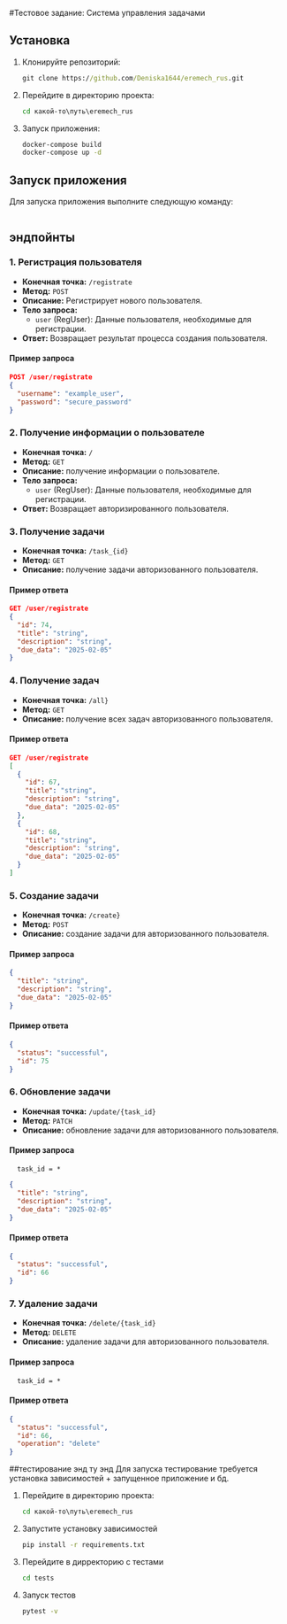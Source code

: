 #Тестовое задание: Система управления задачами

## Установка

1. Клонируйте репозиторий:

    ```cmd
    git clone https://github.com/Deniska1644/eremech_rus.git
    ```

2. Перейдите в директорию проекта:

    ```cmd
    cd какой-то\путь\eremech_rus
    ```

3. Запуск приложения:
    ```cmd
    docker-compose build
    docker-compose up -d
    ```

## Запуск приложения

Для запуска приложения выполните следующую команду:

```cmd

```

## эндпойнты

### 1. Регистрация пользователя

- **Конечная точка:** `/registrate`
- **Метод:** `POST`
- **Описание:** Регистрирует нового пользователя.
- **Тело запроса:**
  - `user` (RegUser): Данные пользователя, необходимые для регистрации.
- **Ответ:** Возвращает результат процесса создания пользователя.

#### Пример запроса
```json
POST /user/registrate
{
  "username": "example_user",
  "password": "secure_password"
}
```

### 2. Получение информации о пользователе

- **Конечная точка:** `/`
- **Метод:** `GET`
- **Описание:** получение информации о пользователе.
- **Тело запроса:**
  - `user` (RegUser): Данные пользователя, необходимые для регистрации.
- **Ответ:** Возвращает авторизированного пользователя.

### 3. Получение задачи

- **Конечная точка:** `/task_{id}`
- **Метод:** `GET`
- **Описание:** получение задачи авторизованного пользователя.

#### Пример ответа
```json
GET /user/registrate
{
  "id": 74,
  "title": "string",
  "description": "string",
  "due_data": "2025-02-05"
}
```

### 4. Получение задач

- **Конечная точка:** `/all}`
- **Метод:** `GET`
- **Описание:** получение всех задач авторизованного пользователя.

#### Пример ответа
```json
GET /user/registrate
[
  {
    "id": 67,
    "title": "string",
    "description": "string",
    "due_data": "2025-02-05"
  },
  {
    "id": 68,
    "title": "string",
    "description": "string",
    "due_data": "2025-02-05"
  }
]
```

### 5. Создание задачи

- **Конечная точка:** `/create}`
- **Метод:** `POST`
- **Описание:** создание задачи для авторизованного пользователя.
#### Пример запроса
```json
{
  "title": "string",
  "description": "string",
  "due_data": "2025-02-05"
}
```

#### Пример ответа
```json
{
  "status": "successful",
  "id": 75
}
```

### 6. Обновление задачи

- **Конечная точка:** `/update/{task_id}`
- **Метод:** `PATCH`
- **Описание:** обновление задачи для авторизованного пользователя.
#### Пример запроса
```path
  task_id = *
```
```json
{
  "title": "string",
  "description": "string",
  "due_data": "2025-02-05"
}
```

#### Пример ответа
```json
{
  "status": "successful",
  "id": 66
}
```

### 7. Удаление задачи

- **Конечная точка:** `/delete/{task_id}`
- **Метод:** `DELETE`
- **Описание:** удаление задачи для авторизованного пользователя.
#### Пример запроса
```path
  task_id = *
```


#### Пример ответа
```json
{
  "status": "successful",
  "id": 66,
  "operation": "delete"
}
```
##тестирование энд ту энд
Для запуска тестирование требуется установка зависимостей + запущенное приложение и бд.

1. Перейдите в директорию проекта:

    ```cmd
    cd какой-то\путь\eremech_rus
    ```
2. Запустите установку зависимостей
    ```cmd
    pip install -r requirements.txt
    ```
3. Перейдите в дирректорию с тестами
    ```cmd
    cd tests
    ```
4. Запуск тестов
   ```cmd
   pytest -v
   ```
